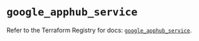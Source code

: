 # `google_apphub_service`

Refer to the Terraform Registry for docs: [`google_apphub_service`](https://registry.terraform.io/providers/hashicorp/google/5.28.0/docs/resources/apphub_service).
